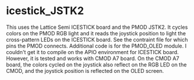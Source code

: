 # icestick_JSTK2
This uses the Lattice Semi ICESTICK board and the PMOD JSTK2. It cycles colors on the PMOD RGB light and it reads the joystick position to light the cross-pattern LEDs on the ICESTICK board. See the contraint file for which pins the PMOD connects. Additional code is for the PMOD_OLED module. I couldn't get it to compile on the APIO environment for ICESTICK board. However, it is tested and works with CMOD A7 board. On the CMOD A7 board, the colors cycled on the joystick also reflect on the RGB LED on the CMOD, and the joystick position is reflected on the OLED screen.
